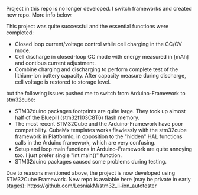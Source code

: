 Project in this repo is no longer developed. I switch frameworks and created new repo. More info below.

This project was quite successful and the essential functions were completed:
  - Closed loop current/voltage control while cell charging in the CC/CV mode.
  - Cell discharge in closed-loop CC mode with energy measured in [mAh] and contious current adjustment.
  - Combine charging and discharging to perform complete test of the lithium-ion battery capacity. After capacity measure during discharge, cell voltage is restored to storage level.

but the following issues pushed me to switch from Arduino-Framework to stm32cube:
  - STM32duino packages footprints are quite large. They took up almost half of the Bluepill (stm32f103C8T6) flash memory.
  - The most recent STM32Cube and the Arduino-Framework have poor compatibility. CubeMx templates works flawlessly with the stm32cube framework in PlatformIo, in opposition to the "hidden" HAL functions calls in the Arduino framework, which are very confusing.
   - Setup and loop main functions in Arduino-Framework are quite annoying too. I just prefer single "int main()" function.
   - STM32duino packages caused some problems during testing.


Due to reasons mentioned above, the project is now developed using STM32Cube Framework. New repo is avaiable here (may be private in early stages):
https://github.com/LesniakM/stm32_li-ion_autotester
